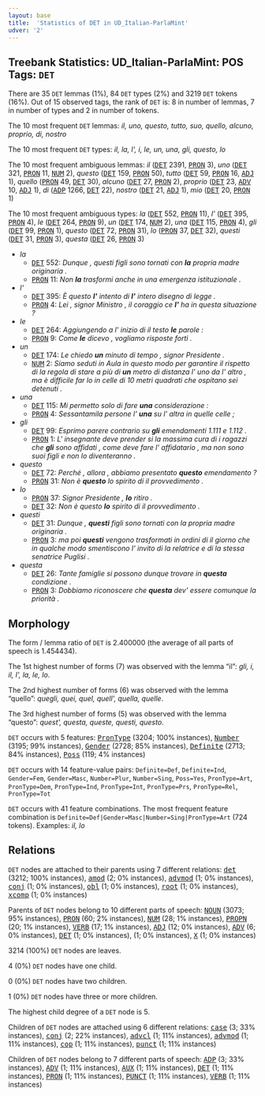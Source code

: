 ```yaml
---
layout: base
title:  'Statistics of DET in UD_Italian-ParlaMint'
udver: '2'
---
```


## Treebank Statistics: UD_Italian-ParlaMint: POS Tags: `DET`

There are 35 `DET` lemmas (1%), 84 `DET` types (2%) and 3219 `DET` tokens (16%).
Out of 15 observed tags, the rank of `DET` is: 8 in number of lemmas, 7 in number of types and 2 in number of tokens.

The 10 most frequent `DET` lemmas: <em>il, uno, questo, tutto, suo, quello, alcuno, proprio, di, nostro</em>

The 10 most frequent `DET` types:  <em>il, la, l', i, le, un, una, gli, questo, lo</em>

The 10 most frequent ambiguous lemmas: <em>il</em> (<tt><a href="it_parlamint-pos-DET.html">DET</a></tt> 2391, <tt><a href="it_parlamint-pos-PRON.html">PRON</a></tt> 3), <em>uno</em> (<tt><a href="it_parlamint-pos-DET.html">DET</a></tt> 321, <tt><a href="it_parlamint-pos-PRON.html">PRON</a></tt> 11, <tt><a href="it_parlamint-pos-NUM.html">NUM</a></tt> 2), <em>questo</em> (<tt><a href="it_parlamint-pos-DET.html">DET</a></tt> 159, <tt><a href="it_parlamint-pos-PRON.html">PRON</a></tt> 50), <em>tutto</em> (<tt><a href="it_parlamint-pos-DET.html">DET</a></tt> 59, <tt><a href="it_parlamint-pos-PRON.html">PRON</a></tt> 16, <tt><a href="it_parlamint-pos-ADJ.html">ADJ</a></tt> 1), <em>quello</em> (<tt><a href="it_parlamint-pos-PRON.html">PRON</a></tt> 49, <tt><a href="it_parlamint-pos-DET.html">DET</a></tt> 30), <em>alcuno</em> (<tt><a href="it_parlamint-pos-DET.html">DET</a></tt> 27, <tt><a href="it_parlamint-pos-PRON.html">PRON</a></tt> 2), <em>proprio</em> (<tt><a href="it_parlamint-pos-DET.html">DET</a></tt> 23, <tt><a href="it_parlamint-pos-ADV.html">ADV</a></tt> 10, <tt><a href="it_parlamint-pos-ADJ.html">ADJ</a></tt> 1), <em>di</em> (<tt><a href="it_parlamint-pos-ADP.html">ADP</a></tt> 1266, <tt><a href="it_parlamint-pos-DET.html">DET</a></tt> 22), <em>nostro</em> (<tt><a href="it_parlamint-pos-DET.html">DET</a></tt> 21, <tt><a href="it_parlamint-pos-ADJ.html">ADJ</a></tt> 1), <em>mio</em> (<tt><a href="it_parlamint-pos-DET.html">DET</a></tt> 20, <tt><a href="it_parlamint-pos-PRON.html">PRON</a></tt> 1)

The 10 most frequent ambiguous types:  <em>la</em> (<tt><a href="it_parlamint-pos-DET.html">DET</a></tt> 552, <tt><a href="it_parlamint-pos-PRON.html">PRON</a></tt> 11), <em>l'</em> (<tt><a href="it_parlamint-pos-DET.html">DET</a></tt> 395, <tt><a href="it_parlamint-pos-PRON.html">PRON</a></tt> 4), <em>le</em> (<tt><a href="it_parlamint-pos-DET.html">DET</a></tt> 264, <tt><a href="it_parlamint-pos-PRON.html">PRON</a></tt> 9), <em>un</em> (<tt><a href="it_parlamint-pos-DET.html">DET</a></tt> 174, <tt><a href="it_parlamint-pos-NUM.html">NUM</a></tt> 2), <em>una</em> (<tt><a href="it_parlamint-pos-DET.html">DET</a></tt> 115, <tt><a href="it_parlamint-pos-PRON.html">PRON</a></tt> 4), <em>gli</em> (<tt><a href="it_parlamint-pos-DET.html">DET</a></tt> 99, <tt><a href="it_parlamint-pos-PRON.html">PRON</a></tt> 1), <em>questo</em> (<tt><a href="it_parlamint-pos-DET.html">DET</a></tt> 72, <tt><a href="it_parlamint-pos-PRON.html">PRON</a></tt> 31), <em>lo</em> (<tt><a href="it_parlamint-pos-PRON.html">PRON</a></tt> 37, <tt><a href="it_parlamint-pos-DET.html">DET</a></tt> 32), <em>questi</em> (<tt><a href="it_parlamint-pos-DET.html">DET</a></tt> 31, <tt><a href="it_parlamint-pos-PRON.html">PRON</a></tt> 3), <em>questa</em> (<tt><a href="it_parlamint-pos-DET.html">DET</a></tt> 26, <tt><a href="it_parlamint-pos-PRON.html">PRON</a></tt> 3)


* <em>la</em>
  * <tt><a href="it_parlamint-pos-DET.html">DET</a></tt> 552: <em>Dunque , questi figli sono tornati con <b>la</b> propria madre originaria .</em>
  * <tt><a href="it_parlamint-pos-PRON.html">PRON</a></tt> 11: <em>Non <b>la</b> trasformi anche in una emergenza istituzionale .</em>
* <em>l'</em>
  * <tt><a href="it_parlamint-pos-DET.html">DET</a></tt> 395: <em>È questo <b>l'</b> intento di <b>l'</b> intero disegno di legge .</em>
  * <tt><a href="it_parlamint-pos-PRON.html">PRON</a></tt> 4: <em>Lei , signor Ministro , il coraggio ce <b>l'</b> ha in questa situazione ?</em>
* <em>le</em>
  * <tt><a href="it_parlamint-pos-DET.html">DET</a></tt> 264: <em>Aggiungendo a l' inizio di il testo <b>le</b> parole :</em>
  * <tt><a href="it_parlamint-pos-PRON.html">PRON</a></tt> 9: <em>Come <b>le</b> dicevo , vogliamo risposte forti .</em>
* <em>un</em>
  * <tt><a href="it_parlamint-pos-DET.html">DET</a></tt> 174: <em>Le chiedo <b>un</b> minuto di tempo , signor Presidente .</em>
  * <tt><a href="it_parlamint-pos-NUM.html">NUM</a></tt> 2: <em>Siamo seduti in Aula in questo modo per garantire il rispetto di la regola di stare a più di <b>un</b> metro di distanza l' uno da l' altro , ma è difficile far lo in celle di 10 metri quadrati che ospitano sei detenuti .</em>
* <em>una</em>
  * <tt><a href="it_parlamint-pos-DET.html">DET</a></tt> 115: <em>Mi permetto solo di fare <b>una</b> considerazione :</em>
  * <tt><a href="it_parlamint-pos-PRON.html">PRON</a></tt> 4: <em>Sessantamila persone l' <b>una</b> su l' altra in quelle celle ;</em>
* <em>gli</em>
  * <tt><a href="it_parlamint-pos-DET.html">DET</a></tt> 99: <em>Esprimo parere contrario su <b>gli</b> emendamenti 1.111 e 1.112 .</em>
  * <tt><a href="it_parlamint-pos-PRON.html">PRON</a></tt> 1: <em>L' insegnante deve prender si la massima cura di i ragazzi che <b>gli</b> sono affidati , come deve fare l' affidatario , ma non sono suoi figli e non lo diventeranno .</em>
* <em>questo</em>
  * <tt><a href="it_parlamint-pos-DET.html">DET</a></tt> 72: <em>Perché , allora , abbiamo presentato <b>questo</b> emendamento ?</em>
  * <tt><a href="it_parlamint-pos-PRON.html">PRON</a></tt> 31: <em>Non è <b>questo</b> lo spirito di il provvedimento .</em>
* <em>lo</em>
  * <tt><a href="it_parlamint-pos-PRON.html">PRON</a></tt> 37: <em>Signor Presidente , <b>lo</b> ritiro .</em>
  * <tt><a href="it_parlamint-pos-DET.html">DET</a></tt> 32: <em>Non è questo <b>lo</b> spirito di il provvedimento .</em>
* <em>questi</em>
  * <tt><a href="it_parlamint-pos-DET.html">DET</a></tt> 31: <em>Dunque , <b>questi</b> figli sono tornati con la propria madre originaria .</em>
  * <tt><a href="it_parlamint-pos-PRON.html">PRON</a></tt> 3: <em>ma poi <b>questi</b> vengono trasformati in ordini di il giorno che in qualche modo smentiscono l' invito di la relatrice e di la stessa senatrice Puglisi .</em>
* <em>questa</em>
  * <tt><a href="it_parlamint-pos-DET.html">DET</a></tt> 26: <em>Tante famiglie si possono dunque trovare in <b>questa</b> condizione .</em>
  * <tt><a href="it_parlamint-pos-PRON.html">PRON</a></tt> 3: <em>Dobbiamo riconoscere che <b>questa</b> dev' essere comunque la priorità .</em>

## Morphology

The form / lemma ratio of `DET` is 2.400000 (the average of all parts of speech is 1.454434).

The 1st highest number of forms (7) was observed with the lemma “il”: <em>gli, i, il, l', la, le, lo</em>.

The 2nd highest number of forms (6) was observed with the lemma “quello”: <em>quegli, quei, quel, quell', quella, quelle</em>.

The 3rd highest number of forms (5) was observed with the lemma “questo”: <em>quest', questa, queste, questi, questo</em>.

`DET` occurs with 5 features: <tt><a href="it_parlamint-feat-PronType.html">PronType</a></tt> (3204; 100% instances), <tt><a href="it_parlamint-feat-Number.html">Number</a></tt> (3195; 99% instances), <tt><a href="it_parlamint-feat-Gender.html">Gender</a></tt> (2728; 85% instances), <tt><a href="it_parlamint-feat-Definite.html">Definite</a></tt> (2713; 84% instances), <tt><a href="it_parlamint-feat-Poss.html">Poss</a></tt> (119; 4% instances)

`DET` occurs with 14 feature-value pairs: `Definite=Def`, `Definite=Ind`, `Gender=Fem`, `Gender=Masc`, `Number=Plur`, `Number=Sing`, `Poss=Yes`, `PronType=Art`, `PronType=Dem`, `PronType=Ind`, `PronType=Int`, `PronType=Prs`, `PronType=Rel`, `PronType=Tot`

`DET` occurs with 41 feature combinations.
The most frequent feature combination is `Definite=Def|Gender=Masc|Number=Sing|PronType=Art` (724 tokens).
Examples: <em>il, lo</em>


## Relations

`DET` nodes are attached to their parents using 7 different relations: <tt><a href="it_parlamint-dep-det.html">det</a></tt> (3212; 100% instances), <tt><a href="it_parlamint-dep-amod.html">amod</a></tt> (2; 0% instances), <tt><a href="it_parlamint-dep-advmod.html">advmod</a></tt> (1; 0% instances), <tt><a href="it_parlamint-dep-conj.html">conj</a></tt> (1; 0% instances), <tt><a href="it_parlamint-dep-obl.html">obl</a></tt> (1; 0% instances), <tt><a href="it_parlamint-dep-root.html">root</a></tt> (1; 0% instances), <tt><a href="it_parlamint-dep-xcomp.html">xcomp</a></tt> (1; 0% instances)

Parents of `DET` nodes belong to 10 different parts of speech: <tt><a href="it_parlamint-pos-NOUN.html">NOUN</a></tt> (3073; 95% instances), <tt><a href="it_parlamint-pos-PRON.html">PRON</a></tt> (60; 2% instances), <tt><a href="it_parlamint-pos-NUM.html">NUM</a></tt> (28; 1% instances), <tt><a href="it_parlamint-pos-PROPN.html">PROPN</a></tt> (20; 1% instances), <tt><a href="it_parlamint-pos-VERB.html">VERB</a></tt> (17; 1% instances), <tt><a href="it_parlamint-pos-ADJ.html">ADJ</a></tt> (12; 0% instances), <tt><a href="it_parlamint-pos-ADV.html">ADV</a></tt> (6; 0% instances), <tt><a href="it_parlamint-pos-DET.html">DET</a></tt> (1; 0% instances),  (1; 0% instances), <tt><a href="it_parlamint-pos-X.html">X</a></tt> (1; 0% instances)

3214 (100%) `DET` nodes are leaves.

4 (0%) `DET` nodes have one child.

0 (0%) `DET` nodes have two children.

1 (0%) `DET` nodes have three or more children.

The highest child degree of a `DET` node is 5.

Children of `DET` nodes are attached using 6 different relations: <tt><a href="it_parlamint-dep-case.html">case</a></tt> (3; 33% instances), <tt><a href="it_parlamint-dep-conj.html">conj</a></tt> (2; 22% instances), <tt><a href="it_parlamint-dep-advcl.html">advcl</a></tt> (1; 11% instances), <tt><a href="it_parlamint-dep-advmod.html">advmod</a></tt> (1; 11% instances), <tt><a href="it_parlamint-dep-cop.html">cop</a></tt> (1; 11% instances), <tt><a href="it_parlamint-dep-punct.html">punct</a></tt> (1; 11% instances)

Children of `DET` nodes belong to 7 different parts of speech: <tt><a href="it_parlamint-pos-ADP.html">ADP</a></tt> (3; 33% instances), <tt><a href="it_parlamint-pos-ADV.html">ADV</a></tt> (1; 11% instances), <tt><a href="it_parlamint-pos-AUX.html">AUX</a></tt> (1; 11% instances), <tt><a href="it_parlamint-pos-DET.html">DET</a></tt> (1; 11% instances), <tt><a href="it_parlamint-pos-PRON.html">PRON</a></tt> (1; 11% instances), <tt><a href="it_parlamint-pos-PUNCT.html">PUNCT</a></tt> (1; 11% instances), <tt><a href="it_parlamint-pos-VERB.html">VERB</a></tt> (1; 11% instances)

